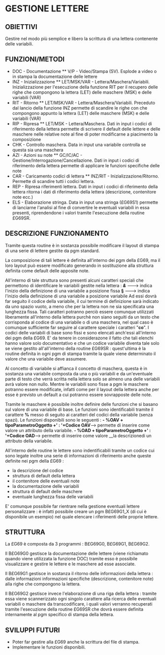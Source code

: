 # GESTIONE LETTERE

## OBIETTIVI
Gestire nel modo più semplice e libero la scrittura di una lettera contenente delle variabili.

## FUNZIONI/METODI
 *  DOC - Documentazione
 **  V/P - Video/Stampa (SV). Esplode a video o in stampa la documentazione delle lettere
 * INZ - Inizializzazione
 ** LET/MSK/VAR - Lettera/Maschera/Variabili. Inizializzazione per l'esecuzione della funzione RIT per il recupero delle righe che compongono la lettera (LET) delle maschere (MSK) e delle variabili (VAR)
 * RIT - Ritorno
 ** LET/MSK/VAR - Lettera/Maschera/Variabili. Preceduto dal lancio della funzione INZ permette di scandire le righe con che compongono appunto la lettera (LET) delle maschere (MSK) e delle variabili (VAR)
 * RIP - Ripresa
 ** LET/MSK - Lettera/Maschera. Dati in input i codici di riferimento della lettera permette di scrivere il default delle lettere e delle maschere nelle relative note al fine di poter modificarne a piacimento la composizione
 * CHK - Controllo maschera. Data in input una variabile controlla se questa sia una maschera
 * AZI - Azioni su note
 ** GC/IC/AC - Gestione/Interrogazione/Cancellazione. Dati in input i codici di riferimento della lettera permette di applicare le funzioni specifiche delle note
 * CAR - Caricamento codici di lettera
 ** INZ/RIT - Inizializzazione/Ritorno. Permette di scandire tutti i codici lettera.
 * REP - Ripresa riferimenti lettera. Dati in input i codici di riferimento della lettera ritorna i dati di riferimento della lettera (descrizione, contenitore note ecc.)
 * ELS - Elaborazione stringa. Data in input una stringa (£G69S1) permette di lanciarne l'analisi al fine di convertire le eventuali variabili in essa presenti, riprendendone i valori tramite l'esecuzione della routine £G69SR.

## DESCRIZIONE FUNZIONAMENTO
Tramite questa routine è in sostanza possibile modificare il layout di stampa di una serie di lettere gestite da pgm standard.

La composizione di tali lettere è definita all'interno dei pgm della £G69, ma il loro layout può essere modificato generando in sostituzione alla struttura definita come default delle apposite note.

All'interno di tale struttura sono presenti alcuni caratteri speciali che permettono di identificare le variabili gestite nella lettera : 
**_&_** ---> indica l'inizio della definizione di una variabile a posizione fissa
**§** ---> indica l'inizio della definizione di una variabile a posizione variabile
Ad essi dovrà far seguito il codice della variabile, il cui termine di definizione sarà indicato da uno spazio vuoto, a meno che per la lettera non ne sia specificata una lunghezza fissa.
Tali caratteri potranno perciò essere comunque utilizzati liberamente all'interno della lettera purchè non siano seguiti da un testo che corrisponda al codice di una variabile o di una maschera, nel qual caso è comunque sufficiente far seguire al carattere speciale i caratteri "**co**".
I codici delle variabili di base sono fissi e sono elencati anch'essi all'interno dei pgm della £G69. E' da tenere in considerazone il fatto che tali elenchi hanno valore solo documentativo e che un codice variabile diventa tale solo se viene gestito all'all'interno della routine £G69SR :  quest'ultima è la routine definita in ogni pgm di stampa tramite la quale viene determinato il valore che una variabile deve assumere.

Al concetto di variabile si affianca il concetto di maschera, questa è in sostanza una variabile composta da una o più variabili e da un'eventuale parte di testo che verrà scritta nella lettera solo se almeno una delle variabili avrà valore non nullo.
Mentre le variabili sono fisse a pgm le maschere potranno essere modificate, infatti come per il layout della lettera anche per esse è previsto un default a cui potranno essere sovrapposte delle note.

Tramite le maschere è possibile inoltre definire delle funzioni che si basano sul valore di una variabile di base. Le funzioni sono identificabili tramite il carattere **%** messo di seguito ai caratteri del codici della variabile (senza spazi). Le funzioni disponibili sono le seguenti : 
**- %OAV + tipoParametroOggetto +' : '+Codice OAV**--> permette di inserire come valore un attributo della variabile.
**- %OAD + tipoParametroOggetto +' : '+Codice OAD**--> permette di inserire come valore __la descrizionedi un attributo della variabile.

All'interno delle routine le lettere sono indentificabili tramite un codice cui sono legate inoltre una serie di informazioni di riferimento anche queste definite nei pgm della £G69 : 
  - la descrizione del codice
  - struttura di default della lettera
  - il contenitore delle eventuali note
  - la documentazione delle variabili
  - struttura di default delle maschere
  - eventuale lunghezza fissa delle variabili

E' comunque possibile far rientrare nella gestione eventuali lettere personalizzare :  è infatti possibile creare un pgm B£G69G1_X (di cui è disponibile un esempio) nel quale elencare i riferimenti delle proprie lettere.

## STRUTTURA
La £G69 è composta da 3 programmi :  B£G69G0, B£G69G1, B£G69G2.

Il B£G69G0 gestisce la documentazione delle lettere (viene richiamato quando viene utilizzata la funzione DOC) tramite esso è possibile visualizzare e gestire le lettere e le maschere ad esse associate.

Il B£G69G1 gestisce in sostanza il ritorno delle informazioni della lettera :  dalle informazioni informazioni specifiche (descrizione, contenitore note) alla righe che compongono la lettera.

Il B£G69G2 gestisce invece l'elaborazione di una riga della lettera :  tramite essa viene scannerizzato ogni singolo carattere alla ricerca delle eventuali variabili o maschere da transcodificare, i quali valori verranno recuperati tramite l'esecuzione della routine £G69SR che dovrà essere definita internamente al pgm specifico di stampa della lettera.


## SVILUPPI FUTURI
- Poter far gestire alla £G69 anche la scrittura del file di stampa.
- Implementare le funzioni disponibili.
